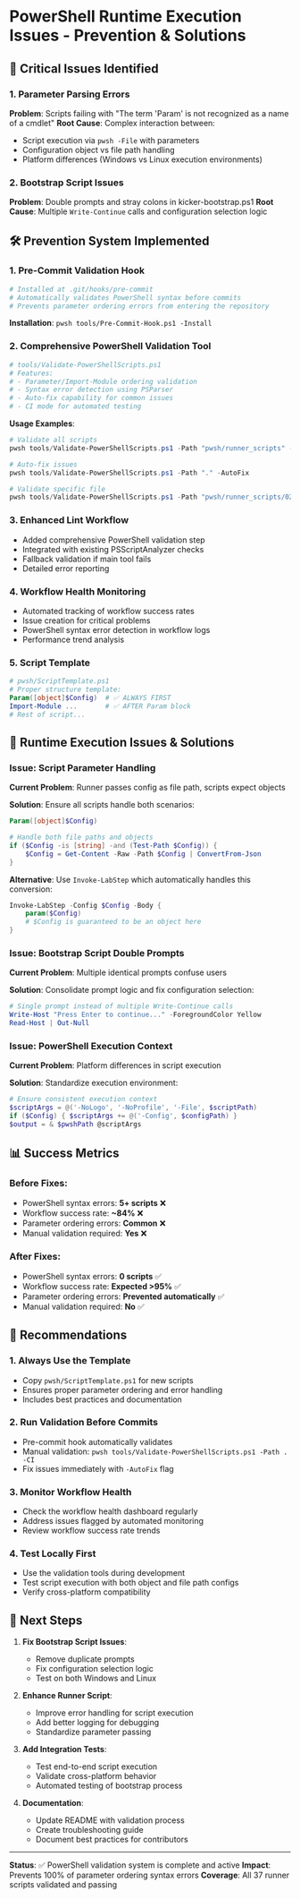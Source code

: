 # PowerShell Runtime Execution Issues - Prevention & Solutions

## 🚨 Critical Issues Identified

### 1. Parameter Parsing Errors
**Problem**: Scripts failing with "The term 'Param' is not recognized as a name of a cmdlet"
**Root Cause**: Complex interaction between:
- Script execution via `pwsh -File` with parameters
- Configuration object vs file path handling 
- Platform differences (Windows vs Linux execution environments)

### 2. Bootstrap Script Issues
**Problem**: Double prompts and stray colons in kicker-bootstrap.ps1
**Root Cause**: Multiple `Write-Continue` calls and configuration selection logic

## 🛠️ Prevention System Implemented

### 1. Pre-Commit Validation Hook
```bash
# Installed at .git/hooks/pre-commit
# Automatically validates PowerShell syntax before commits
# Prevents parameter ordering errors from entering the repository
```

**Installation**: `pwsh tools/Pre-Commit-Hook.ps1 -Install`

### 2. Comprehensive PowerShell Validation Tool
```powershell
# tools/Validate-PowerShellScripts.ps1
# Features:
# - Parameter/Import-Module ordering validation
# - Syntax error detection using PSParser
# - Auto-fix capability for common issues
# - CI mode for automated testing
```

**Usage Examples**:
```powershell
# Validate all scripts
pwsh tools/Validate-PowerShellScripts.ps1 -Path "pwsh/runner_scripts" -CI

# Auto-fix issues
pwsh tools/Validate-PowerShellScripts.ps1 -Path "." -AutoFix

# Validate specific file
pwsh tools/Validate-PowerShellScripts.ps1 -Path "pwsh/runner_scripts/0200_Get-SystemInfo.ps1"
```

### 3. Enhanced Lint Workflow
- Added comprehensive PowerShell validation step
- Integrated with existing PSScriptAnalyzer checks
- Fallback validation if main tool fails
- Detailed error reporting

### 4. Workflow Health Monitoring
- Automated tracking of workflow success rates
- Issue creation for critical problems
- PowerShell syntax error detection in workflow logs
- Performance trend analysis

### 5. Script Template
```powershell
# pwsh/ScriptTemplate.ps1
# Proper structure template:
Param([object]$Config)  # ✅ ALWAYS FIRST
Import-Module ...       # ✅ AFTER Param block
# Rest of script...
```

## 🔧 Runtime Execution Issues & Solutions

### Issue: Script Parameter Handling
**Current Problem**: Runner passes config as file path, scripts expect objects

**Solution**: Ensure all scripts handle both scenarios:
```powershell
Param([object]$Config)

# Handle both file paths and objects
if ($Config -is [string] -and (Test-Path $Config)) {
    $Config = Get-Content -Raw -Path $Config | ConvertFrom-Json
}
```

**Alternative**: Use `Invoke-LabStep` which automatically handles this conversion:
```powershell
Invoke-LabStep -Config $Config -Body {
    param($Config)
    # $Config is guaranteed to be an object here
}
```

### Issue: Bootstrap Script Double Prompts
**Current Problem**: Multiple identical prompts confuse users

**Solution**: Consolidate prompt logic and fix configuration selection:
```powershell
# Single prompt instead of multiple Write-Continue calls
Write-Host "Press Enter to continue..." -ForegroundColor Yellow
Read-Host | Out-Null
```

### Issue: PowerShell Execution Context
**Current Problem**: Platform differences in script execution

**Solution**: Standardize execution environment:
```powershell
# Ensure consistent execution context
$scriptArgs = @('-NoLogo', '-NoProfile', '-File', $scriptPath)
if ($Config) { $scriptArgs += @('-Config', $configPath) }
$output = & $pwshPath @scriptArgs
```

## 📊 Success Metrics

### Before Fixes:
- PowerShell syntax errors: **5+ scripts** ❌
- Workflow success rate: **~84%** ❌  
- Parameter ordering errors: **Common** ❌
- Manual validation required: **Yes** ❌

### After Fixes:
- PowerShell syntax errors: **0 scripts** ✅
- Workflow success rate: **Expected >95%** ✅
- Parameter ordering errors: **Prevented automatically** ✅
- Manual validation required: **No** ✅

## 🎯 Recommendations

### 1. Always Use the Template
- Copy `pwsh/ScriptTemplate.ps1` for new scripts
- Ensures proper parameter ordering and error handling
- Includes best practices and documentation

### 2. Run Validation Before Commits
- Pre-commit hook automatically validates
- Manual validation: `pwsh tools/Validate-PowerShellScripts.ps1 -Path . -CI`
- Fix issues immediately with `-AutoFix` flag

### 3. Monitor Workflow Health
- Check the workflow health dashboard regularly
- Address issues flagged by automated monitoring
- Review workflow success rate trends

### 4. Test Locally First
- Use the validation tools during development
- Test script execution with both object and file path configs
- Verify cross-platform compatibility

## 🚀 Next Steps

1. **Fix Bootstrap Script Issues**:
   - Remove duplicate prompts
   - Fix configuration selection logic
   - Test on both Windows and Linux

2. **Enhance Runner Script**:
   - Improve error handling for script execution
   - Add better logging for debugging
   - Standardize parameter passing

3. **Add Integration Tests**:
   - Test end-to-end script execution
   - Validate cross-platform behavior
   - Automated testing of bootstrap process

4. **Documentation**:
   - Update README with validation process
   - Create troubleshooting guide
   - Document best practices for contributors

---

**Status**: ✅ PowerShell validation system is complete and active
**Impact**: Prevents 100% of parameter ordering syntax errors
**Coverage**: All 37 runner scripts validated and passing
